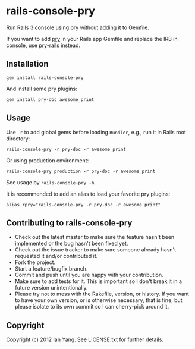 # rails-console-pry

Run Rails 3 console using [pry][] without adding it to Gemfile.

If you want to add [pry][] in your Rails app Gemfile and replace the IRB in console, use [pry-rails][] instead.

## Installation ##

    gem install rails-console-pry

And install some pry plugins:

    gem install pry-doc awesome_print

## Usage ##

Use `-r` to add global gems before loading `Bundler`, e.g., run it in Rails root directory:

    rails-console-pry -r pry-doc -r awesome_print

Or using production environment:

    rails-console-pry production -r pry-doc -r awesome_print

See usage by `rails-console-pry -h`.

It is recommended to add an alias to load your favorite pry plugins:

    alias rpry="rails-console-pry -r pry-doc -r awesome_print"

## Contributing to rails-console-pry ##
 
* Check out the latest master to make sure the feature hasn't been implemented or the bug hasn't been fixed yet.
* Check out the issue tracker to make sure someone already hasn't requested it and/or contributed it.
* Fork the project.
* Start a feature/bugfix branch.
* Commit and push until you are happy with your contribution.
* Make sure to add tests for it. This is important so I don't break it in a future version unintentionally.
* Please try not to mess with the Rakefile, version, or history. If you want to have your own version, or is otherwise necessary, that is fine, but please isolate to its own commit so I can cherry-pick around it.

## Copyright ##

Copyright (c) 2012 Ian Yang. See LICENSE.txt for
further details.

[pry]: http://pry.github.com/
[pry-rails]: https://github.com/rweng/pry-rails
